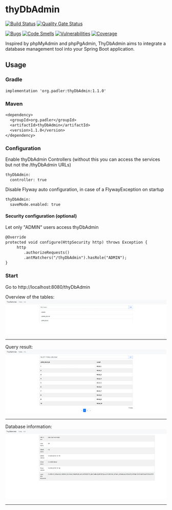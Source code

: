# thyDbAdmin
[![Build Status](https://travis-ci.org/616slayer616/thyDbAdmin.svg?branch=master)](https://travis-ci.org/616slayer616/thyDbAdmin)
[![Quality Gate Status](https://sonarcloud.io/api/project_badges/measure?project=616slayer616_thyDbAdmin&metric=alert_status)](https://sonarcloud.io/dashboard?id=616slayer616_thyDbAdmin)

[![Bugs](https://sonarcloud.io/api/project_badges/measure?project=616slayer616_thyDbAdmin&metric=bugs)](https://sonarcloud.io/dashboard?id=616slayer616_thyDbAdmin)
[![Code Smells](https://sonarcloud.io/api/project_badges/measure?project=616slayer616_thyDbAdmin&metric=code_smells)](https://sonarcloud.io/dashboard?id=616slayer616_thyDbAdmin)
[![Vulnerabilities](https://sonarcloud.io/api/project_badges/measure?project=616slayer616_thyDbAdmin&metric=vulnerabilities)](https://sonarcloud.io/dashboard?id=616slayer616_thyDbAdmin)
[![Coverage](https://sonarcloud.io/api/project_badges/measure?project=616slayer616_thyDbAdmin&metric=coverage)](https://sonarcloud.io/dashboard?id=616slayer616_thyDbAdmin)

Inspired by phpMyAdmin and phpPgAdmin, ThyDbAdmin aims to integrate a database management tool into your Spring Boot application.

## Usage

### Gradle
```
implementation 'org.padler:thyDbAdmin:1.1.0'
```

### Maven
```
<dependency>
  <groupId>org.padler</groupId>
  <artifactId>thyDbAdmin</artifactId>
  <version>1.1.0</version>
</dependency>
```

### Configuration

Enable thyDbAdmin Controllers (without this you can access the services but not the /thyDbAdmin URLs)
```
thyDbAdmin:
  controller: true
```

Disable Flyway auto configuration, in case of a FlywayException on startup
```
thyDbAdmin:
  saveMode.enabled: true
```

#### Security configuration (optional)

Let only "ADMIN" users access thyDbAdmin
```
@Override
protected void configure(HttpSecurity http) throws Exception {
     http
        .authorizeRequests()
        .antMatchers("/thyDbAdmin").hasRole("ADMIN");
}
```

### Start

Go to http://localhost:8080/thyDbAdmin

Overview of the tables:
![Overview](/docs/img/overview.png)

---

Query result:
![Select](/docs/img/select.png)

---

Database information:
![Database info](/docs/img/db_info.png)

---
